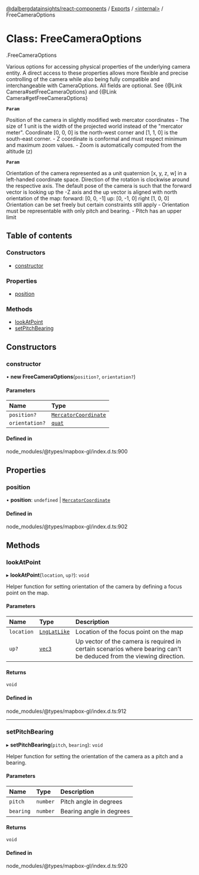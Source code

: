 [@dalbergdatainsights/react-components](../README.md) / [Exports](../modules.md) / [<internal\>](../modules/internal_.md) / FreeCameraOptions

# Class: FreeCameraOptions

[<internal>](../modules/internal_.md).FreeCameraOptions

Various options for accessing physical properties of the underlying camera entity.
A direct access to these properties allows more flexible and precise controlling of the camera
while also being fully compatible and interchangeable with CameraOptions. All fields are optional.
See {@Link Camera#setFreeCameraOptions} and {@Link Camera#getFreeCameraOptions}

**`Param`**

Position of the camera in slightly modified web mercator coordinates
       - The size of 1 unit is the width of the projected world instead of the "mercator meter".
       Coordinate [0, 0, 0] is the north-west corner and [1, 1, 0] is the south-east corner.
       - Z coordinate is conformal and must respect minimum and maximum zoom values.
       - Zoom is automatically computed from the altitude (z)

**`Param`**

Orientation of the camera represented as a unit quaternion [x, y, z, w]
       in a left-handed coordinate space. Direction of the rotation is clockwise around the respective axis.
       The default pose of the camera is such that the forward vector is looking up the -Z axis and
       the up vector is aligned with north orientation of the map:
       forward: [0, 0, -1]
       up:      [0, -1, 0]
       right    [1, 0, 0]
       Orientation can be set freely but certain constraints still apply
       - Orientation must be representable with only pitch and bearing.
       - Pitch has an upper limit

## Table of contents

### Constructors

- [constructor](internal_.FreeCameraOptions.md#constructor)

### Properties

- [position](internal_.FreeCameraOptions.md#position)

### Methods

- [lookAtPoint](internal_.FreeCameraOptions.md#lookatpoint)
- [setPitchBearing](internal_.FreeCameraOptions.md#setpitchbearing)

## Constructors

### constructor

• **new FreeCameraOptions**(`position?`, `orientation?`)

#### Parameters

| Name | Type |
| :------ | :------ |
| `position?` | [`MercatorCoordinate`](internal_.MercatorCoordinate.md) |
| `orientation?` | [`quat`](../modules/internal_.md#quat) |

#### Defined in

node_modules/@types/mapbox-gl/index.d.ts:900

## Properties

### position

• **position**: `undefined` \| [`MercatorCoordinate`](internal_.MercatorCoordinate.md)

#### Defined in

node_modules/@types/mapbox-gl/index.d.ts:902

## Methods

### lookAtPoint

▸ **lookAtPoint**(`location`, `up?`): `void`

Helper function for setting orientation of the camera by defining a focus point
on the map.

#### Parameters

| Name | Type | Description |
| :------ | :------ | :------ |
| `location` | [`LngLatLike`](../modules/internal_.md#lnglatlike) | Location of the focus point on the map |
| `up?` | [`vec3`](../modules/internal_.md#vec3) | Up vector of the camera is required in certain scenarios where bearing can't be deduced from the viewing direction. |

#### Returns

`void`

#### Defined in

node_modules/@types/mapbox-gl/index.d.ts:912

___

### setPitchBearing

▸ **setPitchBearing**(`pitch`, `bearing`): `void`

Helper function for setting the orientation of the camera as a pitch and a bearing.

#### Parameters

| Name | Type | Description |
| :------ | :------ | :------ |
| `pitch` | `number` | Pitch angle in degrees |
| `bearing` | `number` | Bearing angle in degrees |

#### Returns

`void`

#### Defined in

node_modules/@types/mapbox-gl/index.d.ts:920

